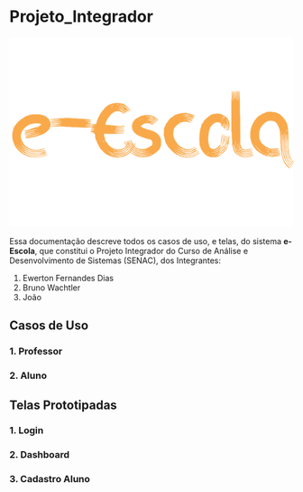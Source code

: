 # Projeto_Integrador

![The Brand of e-Escola system!](/assets/images/logo-light.png "brand-e-escola")

Essa documentação descreve todos os casos de uso, e telas, do sistema **e-Escola**, que constitui o Projeto Integrador do Curso de Análise e Desenvolvimento de Sistemas (SENAC), dos Integrantes:

1. Ewerton Fernandes Dias
2. Bruno Wachtler
3. João

## Casos de Uso

### 1. Professor


### 2. Aluno


## Telas Prototipadas

### 1. Login

### 2. Dashboard

### 3. Cadastro Aluno

